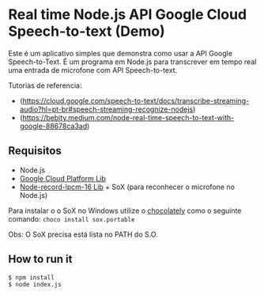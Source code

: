 # Real time Node.js API Google Cloud Speech-to-text (Demo)

Este é um aplicativo simples que demonstra como usar a API Google Speech-to-Text. É um programa em Node.js para transcrever em tempo real uma entrada de microfone com API Speech-to-text.

Tutorias de referencia:
- (https://cloud.google.com/speech-to-text/docs/transcribe-streaming-audio?hl=pt-br#speech-streaming-recognize-nodejs)
- (https://bebity.medium.com/node-real-time-speech-to-text-with-google-88678ca3ad)


## Requisitos

- Node.js
- [Google Cloud Platform Lib]()
- [Node-record-lpcm-16 Lib](https://www.npmjs.com/package/node-record-lpcm16) + SoX (para reconhecer o microfone no Node.js)

Para instalar o o SoX no Windows utilize o [chocolately](https://chocolatey.org/install) como o seguinte comando:
`choco install sox.portable`

Obs: O SoX precisa está lista no PATH do S.O.


## How to run it

    $ npm install
    $ node index.js